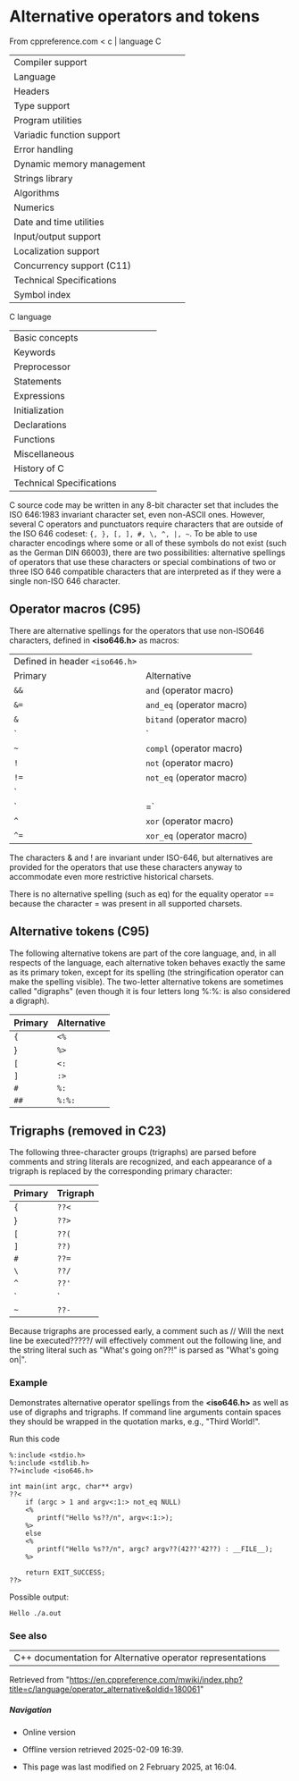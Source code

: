 # Alternative operators and tokens

From cppreference.com
< c‎ | language
 C

|  |  |  |  |  |
| --- | --- | --- | --- | --- |
| Compiler support | | | | |
| Language | | | | |
| Headers | | | | |
| Type support | | | | |
| Program utilities | | | | |
| Variadic function support | | | | |
| Error handling | | | | |
| Dynamic memory management | | | | |
| Strings library | | | | |
| Algorithms | | | | |
| Numerics | | | | |
| Date and time utilities | | | | |
| Input/output support | | | | |
| Localization support | | | | |
| Concurrency support (C11) | | | | |
| Technical Specifications | | | | |
| Symbol index | | | | |

 C language

|  |  |  |  |  |
| --- | --- | --- | --- | --- |
| Basic concepts | | | | |
| Keywords | | | | |
| Preprocessor | | | | |
| Statements | | | | |
| Expressions | | | | |
| Initialization | | | | |
| Declarations | | | | |
| Functions | | | | |
| Miscellaneous | | | | |
| History of C | | | | |
| Technical Specifications | | | | |

C source code may be written in any 8-bit character set that includes the ISO 646:1983 invariant character set, even non-ASCII ones. However, several C operators and punctuators require characters that are outside of the ISO 646 codeset: `{, }, [, ], #, \, ^, |, ~`. To be able to use character encodings where some or all of these symbols do not exist (such as the German DIN 66003), there are two possibilities: alternative spellings of operators that use these characters or special combinations of two or three ISO 646 compatible characters that are interpreted as if they were a single non-ISO 646 character.

## Operator macros (C95)

There are alternative spellings for the operators that use non-ISO646 characters, defined in ****<iso646.h>**** as macros:

|  |  |
| --- | --- |
| Defined in header `<iso646.h>` | |
| Primary | Alternative |
| `&&` | `and`   (operator macro) |
| `&=` | `and_eq`   (operator macro) |
| `&` | `bitand`   (operator macro) |
| `|` | `bitor`   (operator macro) |
| `~` | `compl`   (operator macro) |
| `!` | `not`   (operator macro) |
| `!=` | `not_eq`   (operator macro) |
| `||` | `or`   (operator macro) |
| `|=` | `or_eq`   (operator macro) |
| `^` | `xor`   (operator macro) |
| `^=` | `xor_eq`   (operator macro) |

The characters & and ! are invariant under ISO-646, but alternatives are provided for the operators that use these characters anyway to accommodate even more restrictive historical charsets.

There is no alternative spelling (such as eq) for the equality operator == because the character = was present in all supported charsets.

## Alternative tokens (C95)

The following alternative tokens are part of the core language, and, in all respects of the language, each alternative token behaves exactly the same as its primary token, except for its spelling (the stringification operator can make the spelling visible). The two-letter alternative tokens are sometimes called "digraphs" (even though it is four letters long %:%: is also considered a digraph).

| Primary | Alternative |
| --- | --- |
| `{` | `<%` |
| } | `%>` |
| `[` | `<:` |
| `]` | `:>` |
| `#` | `%:` |
| `##` | `%:%:` |

## Trigraphs (removed in C23)

The following three-character groups (trigraphs) are parsed before comments and string literals are recognized, and each appearance of a trigraph is replaced by the corresponding primary character:

| Primary | Trigraph |
| --- | --- |
| `{` | `??<` |
| } | `??>` |
| `[` | `??(` |
| `]` | `??)` |
| `#` | `??=` |
| `\` | `??/` |
| `^` | `??'` |
| `|` | `??!` |
| `~` | `??-` |

Because trigraphs are processed early, a comment such as // Will the next line be executed?????/ will effectively comment out the following line, and the string literal such as "What's going on??!" is parsed as "What's going on|".

### Example

Demonstrates alternative operator spellings from the ****<iso646.h>**** as well as use of digraphs and trigraphs.
If command line arguments contain spaces they should be wrapped in the quotation marks, e.g., "Third World!".

Run this code

```
%:include <stdio.h>
%:include <stdlib.h>
??=include <iso646.h>
 
int main(int argc, char** argv)
??<
    if (argc > 1 and argv<:1:> not_eq NULL)
    <%
       printf("Hello %s??/n", argv<:1:>);
    %>
    else
    <%
       printf("Hello %s??/n", argc? argv??(42??'42??) : __FILE__);
    %>
 
    return EXIT_SUCCESS;
??>

```

Possible output:

```
Hello ./a.out

```

### See also

|  |  |
| --- | --- |
| C++ documentation for Alternative operator representations | |

Retrieved from "<https://en.cppreference.com/mwiki/index.php?title=c/language/operator_alternative&oldid=180061>"

##### Navigation

- Online version
- Offline version retrieved 2025-02-09 16:39.

- This page was last modified on 2 February 2025, at 16:04.